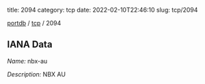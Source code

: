 title: 2094
category: tcp
date: 2022-02-10T22:46:10
slug: tcp/2094

[portdb](/) / [tcp](/category/tcp.html) / 2094


## IANA Data

_Name:_ nbx-au

_Description:_ NBX AU

